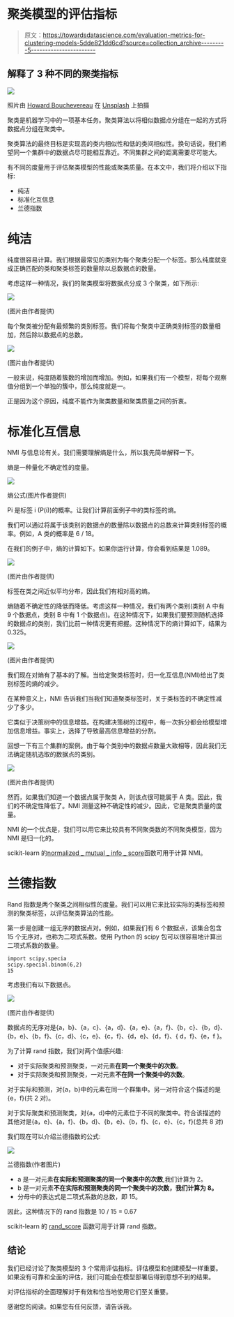 # 聚类模型的评估指标

> 原文：<https://towardsdatascience.com/evaluation-metrics-for-clustering-models-5dde821dd6cd?source=collection_archive---------5----------------------->

## 解释了 3 种不同的聚类指标

![](img/7a618aea7b16bcc576d2fe561a58c395.png)

照片由 [Howard Bouchevereau](https://unsplash.com/@howardbouchevereau?utm_source=unsplash&utm_medium=referral&utm_content=creditCopyText) 在 [Unsplash](https://unsplash.com/s/photos/cluster?utm_source=unsplash&utm_medium=referral&utm_content=creditCopyText) 上拍摄

聚类是机器学习中的一项基本任务。聚类算法以将相似数据点分组在一起的方式将数据点分组在聚类中。

聚类算法的最终目标是实现高的类内相似性和低的类间相似性。换句话说，我们希望同一个集群中的数据点尽可能相互靠近。不同集群之间的距离需要尽可能大。

有不同的度量用于评估聚类模型的性能或聚类质量。在本文中，我们将介绍以下指标:

*   纯洁
*   标准化互信息
*   兰德指数

# 纯洁

纯度很容易计算。我们根据最常见的类别为每个聚类分配一个标签。那么纯度就变成正确匹配的类和聚类标签的数量除以总数据点的数量。

考虑这样一种情况，我们的聚类模型将数据点分成 3 个聚类，如下所示:

![](img/22625ed8729d35b99660d991a95b303a.png)

(图片由作者提供)

每个聚类被分配有最频繁的类别标签。我们将每个聚类中正确类别标签的数量相加，然后除以数据点的总数。

![](img/3627b8785bccd82a39b0cb06d3fb274c.png)

(图片由作者提供)

一般来说，纯度随着簇数的增加而增加。例如，如果我们有一个模型，将每个观察值分组到一个单独的簇中，那么纯度就是一。

正是因为这个原因，纯度不能作为聚类数量和聚类质量之间的折衷。

# 标准化互信息

NMI 与信息论有关。我们需要理解熵是什么，所以我先简单解释一下。

熵是一种量化不确定性的度量。

![](img/79ba891f7687aa42a2aa18de4235e3dd.png)

熵公式(图片作者提供)

Pi 是标签 i (P(i))的概率。让我们计算前面例子中的类标签的熵。

我们可以通过将属于该类别的数据点的数量除以数据点的总数来计算类别标签的概率。例如，A 类的概率是 6 / 18。

在我们的例子中，熵的计算如下。如果你运行计算，你会看到结果是 1.089。

![](img/8d1e4278d5feb875f4c921534559f822.png)

(图片由作者提供)

标签在类之间近似平均分布，因此我们有相对高的熵。

熵随着不确定性的降低而降低。考虑这样一种情况，我们有两个类别(类别 A 中有 9 个数据点，类别 B 中有 1 个数据点)。在这种情况下，如果我们要预测随机选择的数据点的类别，我们比前一种情况更有把握。这种情况下的熵计算如下，结果为 0.325。

![](img/dc3c35d4ee13e69b3a52c63bf7324f0b.png)

(图片由作者提供)

我们现在对熵有了基本的了解。当给定聚类标签时，归一化互信息(NMI)给出了类别标签的熵的减少。

在某种意义上，NMI 告诉我们当我们知道聚类标签时，关于类标签的不确定性减少了多少。

它类似于决策树中的信息增益。在构建决策树的过程中，每一次拆分都会给模型增加信息增益。事实上，选择了导致最高信息增益的分割。

回想一下有三个集群的案例。由于每个类别中的数据点数量大致相等，因此我们无法确定随机选取的数据点的类别。

![](img/22625ed8729d35b99660d991a95b303a.png)

(图片由作者提供)

然而，如果我们知道一个数据点属于聚类 A，则该点很可能属于 A 类。因此，我们的不确定性降低了。NMI 测量这种不确定性的减少。因此，它是聚类质量的度量。

NMI 的一个优点是，我们可以用它来比较具有不同聚类数的不同聚类模型，因为 NMI 是归一化的。

scikit-learn 的[normalized _ mutual _ info _ score](https://scikit-learn.org/stable/modules/generated/sklearn.metrics.normalized_mutual_info_score.html#sklearn.metrics.normalized_mutual_info_score)函数可用于计算 NMI。

# **兰德指数**

Rand 指数是两个聚类之间相似性的度量。我们可以用它来比较实际的类标签和预测的聚类标签，以评估聚类算法的性能。

第一步是创建一组无序的数据点对。例如，如果我们有 6 个数据点，该集合包含 15 个无序对，也称为二项式系数。使用 Python 的 scipy 包可以很容易地计算出二项式系数的数量。

```
import scipy.specia
scipy.special.binom(6,2)
15
```

考虑我们有以下数据点。

![](img/7540f143b580eb526159a9577cfb7c45.png)

(图片由作者提供)

数据点的无序对是{a，b}、{a，c}、{a，d}、{a，e}、{a，f}、{b，c}、{b，d}、{b，e}、{b，f}、{c，d}、{c，e}、{c，f}、{d，e}、{d，f}、{ d，f}、{e，f }。

为了计算 rand 指数，我们对两个值感兴趣:

*   对于实际聚类和预测聚类，一对元素**在同一个聚类中的次数**。
*   对于实际聚类和预测聚类，一对元素**不在同一个聚类中的次数**。

对于实际和预测，对{a，b}中的元素在同一个群集中。另一对符合这个描述的是{e，f}(共 2 对)。

对于实际聚类和预测聚类，对{a，d}中的元素位于不同的聚类中。符合该描述的其他对是{a，e}、{a，f}、{b，d}、{b，e}、{b，f}、{c，e}、{c，f}(总共 8 对)

我们现在可以介绍兰德指数的公式:

![](img/088e855c0930dffdd2aca38add503f5a.png)

兰德指数(作者图片)

*   a 是一对元素**在实际和预测聚类的同一个聚类中的次数**,我们计算为 2。
*   b 是一对元素**不在实际和预测聚类的同一个聚类中的次数，我们计算为 8。**
*   分母中的表达式是二项式系数的总数，即 15。

因此，这种情况下的 rand 指数是 10 / 15 = 0.67

scikit-learn 的 [rand_score](https://scikit-learn.org/stable/modules/generated/sklearn.metrics.rand_score.html#sklearn.metrics.rand_score) 函数可用于计算 rand 指数。

## 结论

我们已经讨论了聚类模型的 3 个常用评估指标。评估模型和创建模型一样重要。如果没有可靠和全面的评估，我们可能会在模型部署后得到意想不到的结果。

对评估指标的全面理解对于有效和恰当地使用它们至关重要。

感谢您的阅读。如果您有任何反馈，请告诉我。